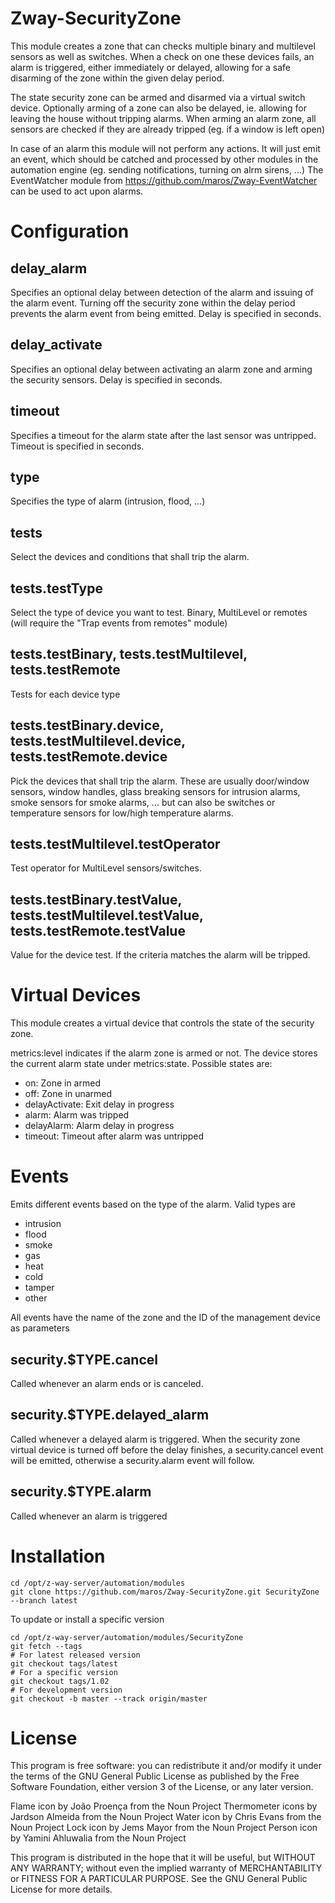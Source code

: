 # Zway-SecurityZone

This module creates a zone that can checks multiple binary and multilevel
sensors as well as switches. When a check on one these devices fails, an alarm
is triggered, either immediately or delayed, allowing for a safe disarming of
the zone within the given delay period.

The state security zone can be armed and disarmed via a virtual switch device.
Optionally arming of a zone can also be delayed, ie. allowing for leaving
the house without tripping alarms. When arming an alarm zone, all sensors
are checked if they are already tripped (eg. if a window is left open)

In case of an alarm this module will not perform any actions. It will just
emit an event, which should be catched and processed by other modules in the
automation engine (eg. sending notifications, turning on alrm sirens, ...)
The EventWatcher module from https://github.com/maros/Zway-EventWatcher
can be used to act upon alarms.

# Configuration

## delay_alarm

Specifies an optional delay between detection of the alarm and issuing of the 
alarm event. Turning off the security zone within the delay period prevents 
the alarm event from being emitted. Delay is specified in seconds.

## delay_activate

Specifies an optional delay between activating an alarm zone and arming 
the security sensors. Delay is specified in seconds.

## timeout

Specifies a timeout for the alarm state after the last sensor was untripped.
Timeout is specified in seconds.

## type

Specifies the type of alarm (intrusion, flood, ...)

## tests

Select the devices and conditions that shall trip the alarm.

## tests.testType

Select the type of device you want to test. Binary, MultiLevel or remotes
(will require the "Trap events from remotes" module)

## tests.testBinary, tests.testMultilevel, tests.testRemote

Tests for each device type

## tests.testBinary.device, tests.testMultilevel.device, tests.testRemote.device

Pick the devices that shall trip the alarm. These are usually door/window 
sensors, window handles, glass breaking sensors for intrusion alarms, 
smoke sensors for smoke alarms, ... but can also be switches or temperature
sensors for low/high temperature alarms.

## tests.testMultilevel.testOperator

Test operator for MultiLevel sensors/switches.

## tests.testBinary.testValue, tests.testMultilevel.testValue, tests.testRemote.testValue

Value for the device test. If the criteria matches the alarm will be tripped.

# Virtual Devices

This module creates a virtual device that controls the state of the
security zone.

metrics:level indicates if the alarm zone is armed or not. The device stores 
the current alarm state under metrics:state. Possible states are:

* on: Zone in armed
* off: Zone in unarmed
* delayActivate: Exit delay in progress
* alarm: Alarm was tripped
* delayAlarm: Alarm delay in progress
* timeout: Timeout after alarm was untripped

# Events

Emits different events based on the type of the alarm. Valid types are

* intrusion
* flood
* smoke
* gas
* heat
* cold
* tamper
* other

All events have the name of the zone and the ID of the management device
as parameters

## security.$TYPE.cancel

Called whenever an alarm ends or is canceled.

## security.$TYPE.delayed_alarm

Called whenever a delayed alarm is triggered. When the security zone virtual
device is turned off before the delay finishes, a security.cancel event
will be emitted, otherwise a security.alarm event will follow.

## security.$TYPE.alarm

Called whenever an alarm is triggered

# Installation

```shell
cd /opt/z-way-server/automation/modules
git clone https://github.com/maros/Zway-SecurityZone.git SecurityZone --branch latest
```

To update or install a specific version
```shell
cd /opt/z-way-server/automation/modules/SecurityZone
git fetch --tags
# For latest released version
git checkout tags/latest
# For a specific version
git checkout tags/1.02
# For development version
git checkout -b master --track origin/master
```

# License

This program is free software: you can redistribute it and/or modify
it under the terms of the GNU General Public License as published by
the Free Software Foundation, either version 3 of the License, or any 
later version.

Flame icon by João Proença from the Noun Project
Thermometer icons by Jardson Almeida from the Noun Project
Water icon by Chris Evans from the Noun Project
Lock icon by Jems Mayor from the Noun Project
Person icon by Yamini Ahluwalia from the Noun Project

This program is distributed in the hope that it will be useful,
but WITHOUT ANY WARRANTY; without even the implied warranty of
MERCHANTABILITY or FITNESS FOR A PARTICULAR PURPOSE. See the
GNU General Public License for more details.
